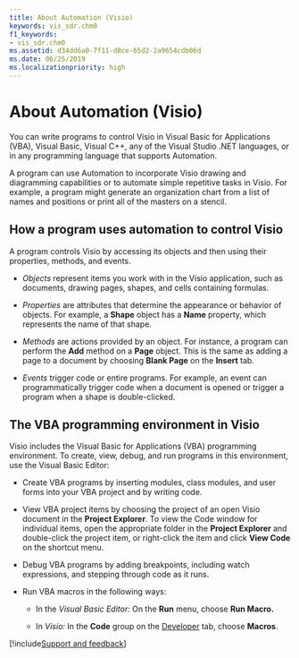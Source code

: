 ```yaml
---
title: About Automation (Visio)
keywords: vis_sdr.chm0
f1_keywords:
- vis_sdr.chm0
ms.assetid: d34dd6a0-7f11-d8ce-65d2-2a9654cdb06d
ms.date: 06/25/2019
ms.localizationpriority: high
---
```



# About Automation (Visio)

You can write programs to control Visio in Visual Basic for Applications (VBA), Visual Basic, Visual C++, any of the Visual Studio .NET languages, or in any programming language that supports Automation.

A program can use Automation to incorporate Visio drawing and diagramming capabilities or to automate simple repetitive tasks in Visio. For example, a program might generate an organization chart from a list of names and positions or print all of the masters on a stencil.

## How a program uses automation to control Visio

A program controls Visio by accessing its objects and then using their properties, methods, and events.

-  _Objects_ represent items you work with in the Visio application, such as documents, drawing pages, shapes, and cells containing formulas.
    
-  _Properties_ are attributes that determine the appearance or behavior of objects. For example, a **Shape** object has a **Name** property, which represents the name of that shape.
    
-  _Methods_ are actions provided by an object. For instance, a program can perform the **Add** method on a **Page** object. This is the same as adding a page to a document by choosing **Blank Page** on the **Insert** tab.
    
-  _Events_ trigger code or entire programs. For example, an event can programmatically trigger code when a document is opened or trigger a program when a shape is double-clicked.
    

## The VBA programming environment in Visio

Visio includes the Visual Basic for Applications (VBA) programming environment. To create, view, debug, and run programs in this environment, use the Visual Basic Editor:

- Create VBA programs by inserting modules, class modules, and user forms into your VBA project and by writing code.
    
- View VBA project items by choosing the project of an open Visio document in the **Project Explorer**. To view the  Code window for individual items, open the appropriate folder in the **Project Explorer** and double-click the project item, or right-click the item and click **View Code** on the shortcut menu.
    
- Debug VBA programs by adding breakpoints, including watch expressions, and stepping through code as it runs.
    
- Run VBA macros in the following ways:
    
  - In the _Visual Basic Editor:_ On the **Run** menu, choose **Run Macro.**

  - In _Visio:_ In the **Code** group on the [Developer](../How-to/run-visio-in-developer-mode.md) tab, choose **Macros**.

[!include[Support and feedback](~/includes/feedback-boilerplate.md)]